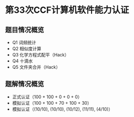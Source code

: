 # 第33次CCF计算机软件能力认证

## 题目情况概览
- Q1 词频统计
- Q2 相似度计算
- Q3 化学方程式配平（Hack）
- Q4 十滴水
- Q5 文件夹合并（Hack）

## 题解情况概览
- 正式认证（100 + 100 + 0 + 0 + 0）
- 模拟认证（100 + 100 + 70 + 100 + 30）
- 模拟认证（(10/10), (10/10), (10/12), (11/11), (4/10)）